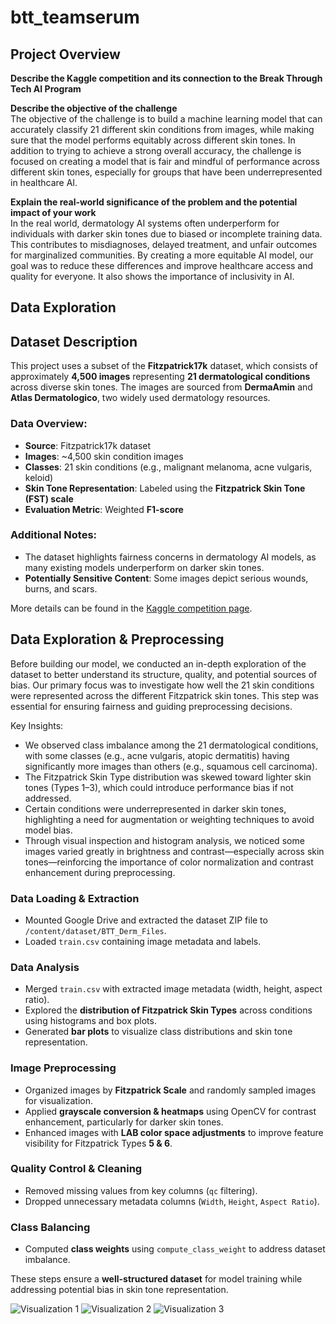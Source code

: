 # btt_teamserum

## Project Overview

**Describe the Kaggle competition and its connection to the Break Through Tech AI Program**  

**Describe the objective of the challenge**  
The objective of the challenge is to build a machine learning model that can accurately classify 21 different skin conditions from images, while making sure that the model performs equitably across different skin tones. In addition to trying to achieve a strong overall accuracy, the challenge is focused on creating a model that is fair and mindful of performance across different skin tones, especially for groups that have been underrepresented in healthcare AI.

**Explain the real-world significance of the problem and the potential impact of your work**  
In the real world, dermatology AI systems often underperform for individuals with darker skin tones due to biased or incomplete training data. This contributes to misdiagnoses, delayed treatment, and unfair outcomes for marginalized communities. By creating a more equitable AI model, our goal was to reduce these differences and improve healthcare access and quality for everyone. It also shows the importance of inclusivity in AI.



## Data Exploration

## Dataset Description

This project uses a subset of the **Fitzpatrick17k** dataset, which consists of approximately **4,500 images** representing **21 dermatological conditions** across diverse skin tones. The images are sourced from **DermaAmin** and **Atlas Dermatologico**, two widely used dermatology resources.

### Data Overview:
- **Source**: Fitzpatrick17k dataset  
- **Images**: ~4,500 skin condition images  
- **Classes**: 21 skin conditions (e.g., malignant melanoma, acne vulgaris, keloid)  
- **Skin Tone Representation**: Labeled using the **Fitzpatrick Skin Tone (FST) scale**  
- **Evaluation Metric**: Weighted **F1-score**  

### Additional Notes:
- The dataset highlights fairness concerns in dermatology AI models, as many existing models underperform on darker skin tones.
- **Potentially Sensitive Content**: Some images depict serious wounds, burns, and scars.

More details can be found in the [Kaggle competition page](https://www.kaggle.com/competitions/bttai-ajl-2025/overview).


## Data Exploration & Preprocessing
Before building our model, we conducted an in-depth exploration of the dataset to better understand its structure, quality, and potential sources of bias. Our primary focus was to investigate how well the 21 skin conditions were represented across the different Fitzpatrick skin tones. This step was essential for ensuring fairness and guiding preprocessing decisions.

Key Insights:
- We observed class imbalance among the 21 dermatological conditions, with some classes (e.g., acne vulgaris, atopic dermatitis) having significantly more images than others (e.g., squamous cell carcinoma).
- The Fitzpatrick Skin Type distribution was skewed toward lighter skin tones (Types 1–3), which could introduce performance bias if not addressed.
- Certain conditions were underrepresented in darker skin tones, highlighting a need for augmentation or weighting techniques to avoid model bias.
- Through visual inspection and histogram analysis, we noticed some images varied greatly in brightness and contrast—especially across skin tones—reinforcing the importance of color normalization and contrast enhancement during preprocessing.

### Data Loading & Extraction
- Mounted Google Drive and extracted the dataset ZIP file to `/content/dataset/BTT_Derm_Files`.
- Loaded `train.csv` containing image metadata and labels.

### Data Analysis
- Merged `train.csv` with extracted image metadata (width, height, aspect ratio).
- Explored the **distribution of Fitzpatrick Skin Types** across conditions using histograms and box plots.
- Generated **bar plots** to visualize class distributions and skin tone representation.

### Image Preprocessing
- Organized images by **Fitzpatrick Scale** and randomly sampled images for visualization.
- Applied **grayscale conversion & heatmaps** using OpenCV for contrast enhancement, particularly for darker skin tones.
- Enhanced images with **LAB color space adjustments** to improve feature visibility for Fitzpatrick Types **5 & 6**.

### Quality Control & Cleaning
- Removed missing values from key columns (`qc` filtering).
- Dropped unnecessary metadata columns (`Width`, `Height`, `Aspect Ratio`).

### Class Balancing
- Computed **class weights** using `compute_class_weight` to address dataset imbalance.

These steps ensure a **well-structured dataset** for model training while addressing potential bias in skin tone representation.
 

![Visualization 1](https://drive.google.com/uc?export=view&id=1pNw4iKzEmQ5SrGuC1_yoZsgLfGW8eCeR)
![Visualization 2](https://drive.google.com/uc?export=view&id=1vAac9-c_u6h1zw3gpJ7FB-KbkLmxmr9W)
![Visualization 3](https://drive.google.com/uc?export=view&id=1uQcDOAcVPByvFfKNgrq9FMsA8BDdm01f)
 
